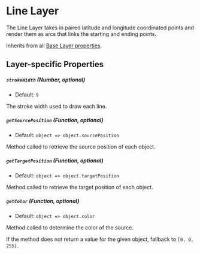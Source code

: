 # Line Layer

The Line Layer takes in paired latitude and longitude coordinated points and
render them as arcs that links the starting and ending points.

Inherits from all [Base Layer properties](/docs/layer.md).

## Layer-specific Properties

##### `strokeWidth` (Number, optional)

- Default: `9`

The stroke width used to draw each line.

##### `getSourcePosition` (Function, optional)

- Default: `object => object.sourcePosition`

Method called to retrieve the source position of each object.

##### `getTargetPosition` (Function, optional)

- Default: `object => object.targetPosition`

Method called to retrieve the target position of each object.

##### `getColor` (Function, optional)

- Default: `object => object.color`

Method called to determine the color of the source.

If the method does not return a value for the given object, fallback to `[0, 0, 255]`.
